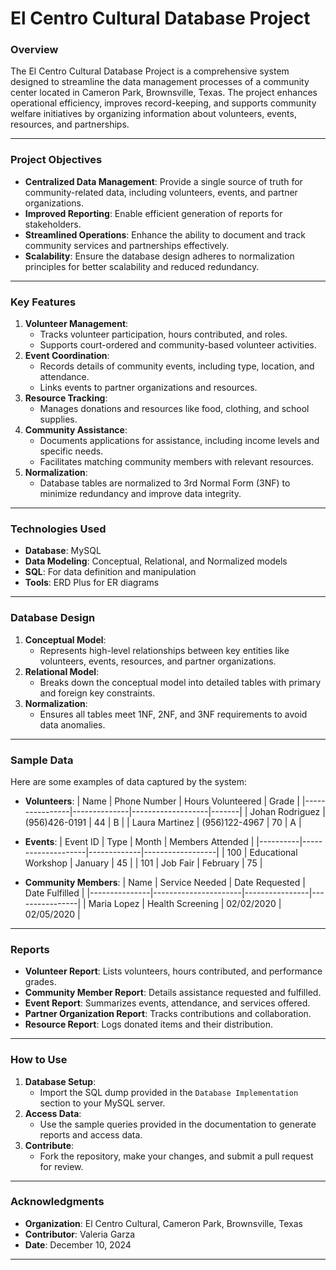 # El Centro Cultural Database Project

### **Overview**
The El Centro Cultural Database Project is a comprehensive system designed to streamline the data management processes of a community center located in Cameron Park, Brownsville, Texas. The project enhances operational efficiency, improves record-keeping, and supports community welfare initiatives by organizing information about volunteers, events, resources, and partnerships.

---

### **Project Objectives**
- **Centralized Data Management**: Provide a single source of truth for community-related data, including volunteers, events, and partner organizations.
- **Improved Reporting**: Enable efficient generation of reports for stakeholders.
- **Streamlined Operations**: Enhance the ability to document and track community services and partnerships effectively.
- **Scalability**: Ensure the database design adheres to normalization principles for better scalability and reduced redundancy.

---

### **Key Features**
1. **Volunteer Management**:
   - Tracks volunteer participation, hours contributed, and roles.
   - Supports court-ordered and community-based volunteer activities.
2. **Event Coordination**:
   - Records details of community events, including type, location, and attendance.
   - Links events to partner organizations and resources.
3. **Resource Tracking**:
   - Manages donations and resources like food, clothing, and school supplies.
4. **Community Assistance**:
   - Documents applications for assistance, including income levels and specific needs.
   - Facilitates matching community members with relevant resources.
5. **Normalization**:
   - Database tables are normalized to 3rd Normal Form (3NF) to minimize redundancy and improve data integrity.

---

### **Technologies Used**
- **Database**: MySQL
- **Data Modeling**: Conceptual, Relational, and Normalized models
- **SQL**: For data definition and manipulation
- **Tools**: ERD Plus for ER diagrams

---

### **Database Design**
1. **Conceptual Model**:
   - Represents high-level relationships between key entities like volunteers, events, resources, and partner organizations.
2. **Relational Model**:
   - Breaks down the conceptual model into detailed tables with primary and foreign key constraints.
3. **Normalization**:
   - Ensures all tables meet 1NF, 2NF, and 3NF requirements to avoid data anomalies.

---

### **Sample Data**
Here are some examples of data captured by the system:

- **Volunteers**:
  | Name           | Phone Number | Hours Volunteered | Grade |
  |----------------|--------------|-------------------|-------|
  | Johan Rodriguez | (956)426-0191 | 44                | B     |
  | Laura Martinez | (956)122-4967 | 70                | A     |

- **Events**:
  | Event ID | Type               | Month       | Members Attended |
  |----------|--------------------|-------------|------------------|
  | 100      | Educational Workshop | January     | 45               |
  | 101      | Job Fair           | February    | 75               |

- **Community Members**:
  | Name          | Service Needed       | Date Requested | Date Fulfilled |
  |---------------|----------------------|----------------|----------------|
  | Maria Lopez   | Health Screening    | 02/02/2020     | 02/05/2020     |

---

### **Reports**
- **Volunteer Report**: Lists volunteers, hours contributed, and performance grades.
- **Community Member Report**: Details assistance requested and fulfilled.
- **Event Report**: Summarizes events, attendance, and services offered.
- **Partner Organization Report**: Tracks contributions and collaboration.
- **Resource Report**: Logs donated items and their distribution.

---

### **How to Use**
1. **Database Setup**:
   - Import the SQL dump provided in the `Database Implementation` section to your MySQL server.
2. **Access Data**:
   - Use the sample queries provided in the documentation to generate reports and access data.
3. **Contribute**:
   - Fork the repository, make your changes, and submit a pull request for review.

---

### **Acknowledgments**
- **Organization**: El Centro Cultural, Cameron Park, Brownsville, Texas
- **Contributor**: Valeria Garza
- **Date**: December 10, 2024

---
